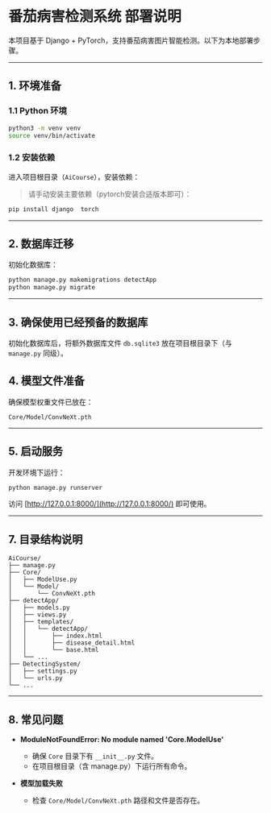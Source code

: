 # 番茄病害检测系统 部署说明

本项目基于 Django + PyTorch，支持番茄病害图片智能检测。以下为本地部署步骤。

---

## 1. 环境准备

### 1.1 Python 环境


```bash
python3 -m venv venv
source venv/bin/activate
```

### 1.2 安装依赖

进入项目根目录（`AiCourse`），安装依赖：

>请手动安装主要依赖（pytorch安装合适版本即可）：
```bash
pip install django  torch
```

---

## 2. 数据库迁移

初始化数据库：

```bash
python manage.py makemigrations detectApp
python manage.py migrate
```

---

## 3. 确保使用已经预备的数据库
初始化数据库后，将额外数据库文件 `db.sqlite3` 放在项目根目录下（与 `manage.py` 同级）。


## 4. 模型文件准备

确保模型权重文件已放在：

```
Core/Model/ConvNeXt.pth
```

---

## 5. 启动服务

开发环境下运行：

```bash
python manage.py runserver
```

访问 [http://127.0.0.1:8000/](http://127.0.0.1:8000/) 即可使用。

---

## 7. 目录结构说明

```
AiCourse/
├── manage.py
├── Core/
│   ├── ModelUse.py
│   └── Model/
│       └── ConvNeXt.pth
├── detectApp/
│   ├── models.py
│   ├── views.py
│   ├── templates/
│   │   └── detectApp/
│   │       ├── index.html
│   │       ├── disease_detail.html
│   │       └── base.html
│   └── ...
├── DetectingSystem/
│   ├── settings.py
│   └── urls.py
└── ...
```

---

## 8. 常见问题

- **ModuleNotFoundError: No module named 'Core.ModelUse'**
  - 确保 `Core` 目录下有 `__init__.py` 文件。
  - 在项目根目录（含 manage.py）下运行所有命令。

- **模型加载失败**
  - 检查 `Core/Model/ConvNeXt.pth` 路径和文件是否存在。

